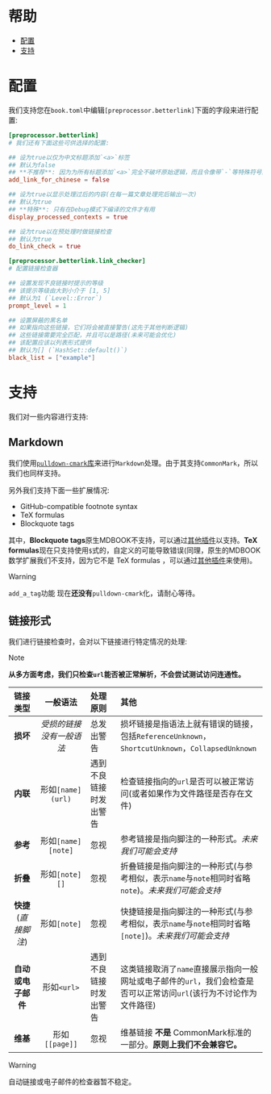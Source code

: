 # 帮助
- [配置](#配置)
- [支持](#支持)

# 配置
我们支持您在`book.toml`中编辑`[preprocessor.betterlink]`下面的字段来进行配置:
```toml
[preprocessor.betterlink]
# 我们还有下面这些可供选择的配置:

## 设为true以仅为中文标题添加`<a>`标签
## 默认为false
## **不推荐**: 因为为所有标题添加`<a>`完全不破坏原始逻辑，而且令像带`-`等特殊符号的英文标题也可以正常使用
add_link_for_chinese = false

## 设为true以显示处理过后的内容(在每一篇文章处理完后输出一次)
## 默认为true
## **特殊**: 只有在Debug模式下编译的文件才有用
display_processed_contexts = true

## 设为true以在预处理时做链接检查
## 默认为true
do_link_check = true

[preprocessor.betterlink.link_checker]
# 配置链接检查器

## 设置发现不良链接时提示的等级
## 该提示等级由大到小介于 [1, 5]
## 默认为1 (`Level::Error`)
prompt_level = 1

## 设置屏蔽的黑名单
## 如果指向这些链接，它们将会被直接警告(这先于其他判断逻辑)
## 这些链接需要完全匹配，并且可以是路径(未来可能会优化)
## 该配置应该以列表形式提供
## 默认为[] (`HashSet::default()`)
black_list = ["example"]
```

# 支持
我们对一些内容进行支持:

## Markdown
我们使用[`pulldown-cmark`库](https://crates.io/crates/pulldown-cmark)来进行`Markdown`处理。由于其支持`CommonMark`，所以我们也同样支持。

另外我们支持下面一些扩展情况:
- GitHub-compatible footnote syntax
- TeX formulas
- Blockquote tags

其中，**Blockquote tags**原生MDBOOK不支持，可以通过[其他插件](https://github.com/lambdalisue/rs-mdbook-alerts)以支持。**TeX formulas**现在只支持使用`$`式的，自定义的可能导致错误(同理，原生的MDBOOK数学扩展我们不支持，因为它不是 TeX formulas ，可以通过[其他插件](https://github.com/lzanini/mdbook-katex)来使用)。

> [!WARNING]
> `add_a_tag`功能 现在**还没有**`pulldown-cmark`化，请耐心等待。

## 链接形式
我们进行链接检查时，会对以下链接进行特定情况的处理:

> [!NOTE]
> **从多方面考虑，我们只检查`url`能否被正常解析，不会尝试测试访问连通性。**

| 链接类型 | 一般语法 | 处理原则 | 其他 |
|:-------:|:-------:|:-------|:-------|
| **损坏** | _受损的链接没有一般语法_ | 总发出警告 | 损坏链接是指语法上就有错误的链接，包括`ReferenceUnknown`，`ShortcutUnknown`，`CollapsedUnknown` |
| **内联** | 形如`[name](url)` | 遇到不良链接时发出警告 | 检查链接指向的`url`是否可以被正常访问(或者如果作为文件路径是否存在文件) |
| **参考** | 形如`[name][note]` | 忽视 | 参考链接是指向脚注的一种形式。_未来我们可能会支持_ |
| **折叠** | 形如`[note][]` | 忽视 | 折叠链接是指向脚注的一种形式(与参考相似，表示`name`与`note`相同时省略`note`)。_未来我们可能会支持_ |
| **快捷**(_直接脚注_) | 形如`[note]` | 忽视 | 快捷链接是指向脚注的一种形式(与参考相似，表示`name`与`note`相同时省略`[note]`)。_未来我们可能会支持_ |
| **自动或电子邮件** | 形如`<url>` | 遇到不良链接时发出警告 | 这类链接取消了`name`直接展示指向一般网址或电子邮件的`url`，我们会检查是否可以正常访问`url`(该行为不讨论作为文件路径) |
| **维基** | 形如`[[page]]` | 忽视 | 维基链接 **不是** CommonMark标准的一部分。**原则上我们不会兼容它。** |

> [!WARNING]
> 自动链接或电子邮件的检查器暂不稳定。
